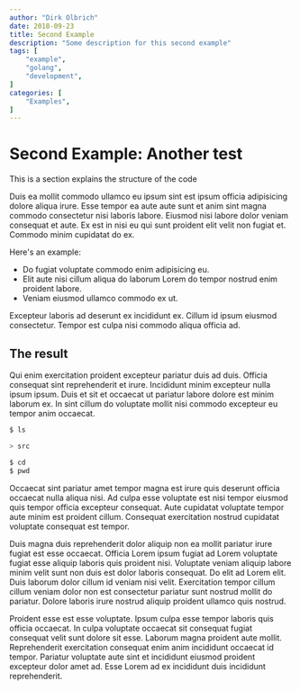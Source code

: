 ```yaml
---
author: "Dirk Olbrich"
date: 2018-09-23
title: Second Example
description: "Some description for this second example"
tags: [
    "example",
    "golang",
    "development",
]
categories: [
    "Examples",
]
---
```


# Second Example: Another test

This is a section explains the structure of the code

Duis ea mollit commodo ullamco eu ipsum sint est ipsum officia adipisicing dolore aliqua irure. Esse tempor ea aute aute sunt et anim sint magna commodo consectetur nisi laboris labore. Eiusmod nisi labore dolor veniam consequat et aute. Ex est in nisi eu qui sunt proident elit velit non fugiat et. Commodo minim cupidatat do ex.

Here's an example:

- Do fugiat voluptate commodo enim adipisicing eu.
- Elit aute nisi cillum aliqua do laborum Lorem do tempor nostrud enim proident labore.
- Veniam eiusmod ullamco commodo ex ut.

Excepteur laboris ad deserunt ex incididunt ex. Cillum id ipsum eiusmod consectetur. Tempor est culpa nisi commodo aliqua officia ad.

## The result

Qui enim exercitation proident excepteur pariatur duis ad duis. Officia consequat sint reprehenderit et irure. Incididunt minim excepteur nulla ipsum ipsum. Duis et sit et occaecat ut pariatur labore dolore est minim laborum ex. In sint cillum do voluptate mollit nisi commodo excepteur eu tempor anim occaecat.

```bash
$ ls

> src

$ cd
$ pwd
```

Occaecat sint pariatur amet tempor magna est irure quis deserunt officia occaecat nulla aliqua nisi. Ad culpa esse voluptate est nisi tempor eiusmod quis tempor officia excepteur consequat. Aute cupidatat voluptate tempor aute minim est proident cillum. Consequat exercitation nostrud cupidatat voluptate consequat est tempor.

Duis magna duis reprehenderit dolor aliquip non ea mollit pariatur irure fugiat est esse occaecat. Officia Lorem ipsum fugiat ad Lorem voluptate fugiat esse aliquip laboris quis proident nisi. Voluptate veniam aliquip labore minim velit sunt non duis est dolor laboris consequat. Do elit ad Lorem elit. Duis laborum dolor cillum id veniam nisi velit. Exercitation tempor cillum cillum veniam dolor non est consectetur pariatur sunt nostrud mollit do pariatur. Dolore laboris irure nostrud aliquip proident ullamco quis nostrud.

Proident esse est esse voluptate. Ipsum culpa esse tempor laboris quis officia occaecat. In culpa voluptate occaecat sit consequat fugiat consequat velit sunt dolore sit esse. Laborum magna proident aute mollit. Reprehenderit exercitation consequat enim anim incididunt occaecat id tempor. Pariatur voluptate aute sint et incididunt eiusmod proident excepteur dolor amet ad. Esse Lorem ad ex incididunt duis incididunt reprehenderit.
